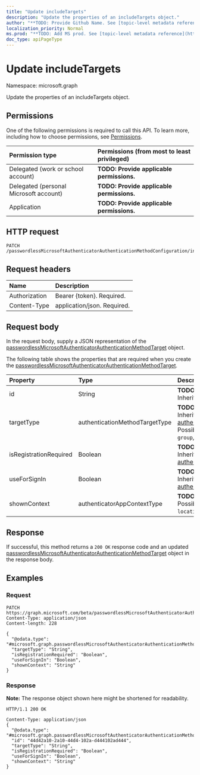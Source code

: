 ```yaml
---
title: "Update includeTargets"
description: "Update the properties of an includeTargets object."
author: "**TODO: Provide Github Name. See [topic-level metadata reference](https://msgo.azurewebsites.net/add/document/guidelines/metadata.html#topic-level-metadata)**"
localization_priority: Normal
ms.prod: "**TODO: Add MS prod. See [topic-level metadata reference](https://msgo.azurewebsites.net/add/document/guidelines/metadata.html#topic-level-metadata)**"
doc_type: apiPageType
---
```


# Update includeTargets
Namespace: microsoft.graph

Update the properties of an includeTargets object.

## Permissions
One of the following permissions is required to call this API. To learn more, including how to choose permissions, see [Permissions](/graph/permissions-reference).

|Permission type|Permissions (from most to least privileged)|
|:---|:---|
|Delegated (work or school account)|**TODO: Provide applicable permissions.**|
|Delegated (personal Microsoft account)|**TODO: Provide applicable permissions.**|
|Application|**TODO: Provide applicable permissions.**|

## HTTP request

<!-- {
  "blockType": "ignored"
}
-->
``` http
PATCH /passwordlessMicrosoftAuthenticatorAuthenticationMethodConfiguration/includeTargets
```

## Request headers
|Name|Description|
|:---|:---|
|Authorization|Bearer {token}. Required.|
|Content-Type|application/json. Required.|

## Request body
In the request body, supply a JSON representation of the [passwordlessMicrosoftAuthenticatorAuthenticationMethodTarget](../resources/passwordlessmicrosoftauthenticatorauthenticationmethodtarget.md) object.

The following table shows the properties that are required when you create the [passwordlessMicrosoftAuthenticatorAuthenticationMethodTarget](../resources/passwordlessmicrosoftauthenticatorauthenticationmethodtarget.md).

|Property|Type|Description|
|:---|:---|:---|
|id|String|**TODO: Add Description** Inherited from [entity](../resources/entity.md)|
|targetType|authenticationMethodTargetType|**TODO: Add Description** Inherited from [authenticationMethodTarget](../resources/authenticationmethodtarget.md). Possible values are: `user`, `group`, `unknownFutureValue`.|
|isRegistrationRequired|Boolean|**TODO: Add Description** Inherited from [authenticationMethodTarget](../resources/authenticationmethodtarget.md)|
|useForSignIn|Boolean|**TODO: Add Description** Inherited from [authenticationMethodTarget](../resources/authenticationmethodtarget.md)|
|shownContext|authenticatorAppContextType|**TODO: Add Description**. Possible values are: `location`, `app`.|



## Response

If successful, this method returns a `200 OK` response code and an updated [passwordlessMicrosoftAuthenticatorAuthenticationMethodTarget](../resources/passwordlessmicrosoftauthenticatorauthenticationmethodtarget.md) object in the response body.

## Examples

### Request
<!-- {
  "blockType": "request",
  "name": "update_includetargets"
}
-->
``` http
PATCH https://graph.microsoft.com/beta/passwordlessMicrosoftAuthenticatorAuthenticationMethodConfiguration/includeTargets
Content-Type: application/json
Content-length: 228

{
  "@odata.type": "#microsoft.graph.passwordlessMicrosoftAuthenticatorAuthenticationMethodTarget",
  "targetType": "String",
  "isRegistrationRequired": "Boolean",
  "useForSignIn": "Boolean",
  "shownContext": "String"
}
```


### Response
**Note:** The response object shown here might be shortened for readability.
<!-- {
  "blockType": "response",
  "truncated": true
}
-->
``` http
HTTP/1.1 200 OK

Content-Type: application/json
{
  "@odata.type": "#microsoft.graph.passwordlessMicrosoftAuthenticatorAuthenticationMethodTarget",
  "id": "44d42a10-2a10-44d4-102a-d444102ad444",
  "targetType": "String",
  "isRegistrationRequired": "Boolean",
  "useForSignIn": "Boolean",
  "shownContext": "String"
}
```

